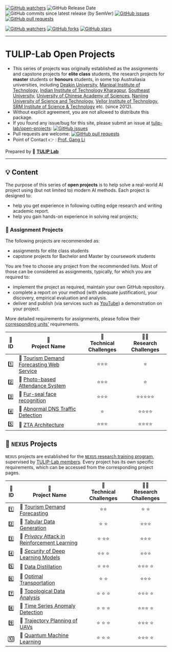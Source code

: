 [![GitHub watchers](https://img.shields.io/badge/tulip--lab-open--projects-brightgreen?style=plastic)](https://github.com/tulip-lab/open-projects)
![GitHub Release Date](https://img.shields.io/github/release-date/tulip-lab/open-projects)
![GitHub commits since latest release (by SemVer)](https://img.shields.io/github/commits-since/tulip-lab/open-projects/latest)
[![GitHub issues](https://img.shields.io/github/issues/tulip-lab/open-projects)](https://github.com/tulip-lab/open-projects/issues)
[![GitHub pull requests](https://img.shields.io/github/issues-pr/tulip-lab/open-projects)](https://github.com/tulip-lab/open-projects/pulls) 


[![GitHub watchers](https://img.shields.io/github/watchers/tulip-lab/pattern.svg?style=social&label=Watch)](https://GitHub.com/tulip-lab/open-projects/watchers/)
[![GitHub forks](https://img.shields.io/github/forks/tulip-lab/pattern.svg?style=social&label=Fork)](https://GitHub.com/tulip-lab/open-projects/network/)
[![GitHub stars](https://img.shields.io/github/stars/tulip-lab/pattern.svg?style=social&label=Star)](https://GitHub.com/tulip-lab/open-projects/stargazers/)

----

# TULIP-Lab Open Projects

- This series of projects was originally established as the assignments and capstone projects for **elite class** students, the research projects for **master** students or **honours** students, in some top Australiasia universities, including [Deakin University](http://wwww.deakin.edu.au), [Manipal Institute of Technology](https://www.manipal.edu), [Indian Institute of Technology Kharagpur](https://www.iitkgp.ac.in/), [Southeast University](http://www.seu.edu.cn), [University of Chinese Academy of Sciences](http://www.ucas.edu.cn), [Nanjing University of Science and Technology](http://www.njust.edu.cn), [Vellor Institute of Technology](http://www.vit.ac.in), [SRM Institute of Science & Technology](https://www.srmist.edu.in/) etc. (since 2012).
- Without explicit agreement, you are not allowed to distribute this package.
- If you found any issue/bug for this site, please submit an issue at [tulip-lab/open-projects](https://github.com/tulip-lab/open-projects/issues): [![GitHub issues](https://img.shields.io/github/issues/tulip-lab/open-projects)](https://github.com/tulip-lab/open-projects/issues)
- Pull requests are welcome: [![GitHub pull requests](https://img.shields.io/github/issues-pr/tulip-lab/open-projects)](https://github.com/tulip-lab/open-projects/pulls) 
- Point of Contact :point_right: : [Prof. Gang Li](https://github.com/tuliplab)

Prepared by :tulip: **[TULIP Lab](https://www.tulip.org.au/members)**

---

## :bulb: Content

The purpose of this series of **open projects** is to help solve a real-world AI project using (but not limited to) modern AI methods. Each project is designed to:
- help you get experience in following cutting edge research and writing academic report.
- help you gain hands-on experience in solving real projects;

### :ledger: Assignment Projects

The following projects are recommended as:  
- assignments for elite class students
- capstone projects for Bachelor and Master by coursework students

You are free to choose any project from the recommended lists. Most of those can be considered as assignments, typically, for which you are required to:
-  implement the project as required, maintain your own GitHub repository.
-  complete a report on your method (with adequate justification), your discovery, empirical evaluation and analysis.
-  deliver and publish (via services such as [YouTube](www.youtube.com)) a  demonstration on your project.  

More detailed requirements for assignments, please follow their [corresponding units'](https://github.com/tulip-lab#man_teacher-courses) requirements. 

| :microscope: <br>  ID   | :ledger: <br> Project Name |  :dart: <br> Technical Challenges  |  :man_teacher: <br> Research Challenges |  
| :----: |  ------| :-------: | :-----: |  
| :one: |  :book: [Tourism Demand Forecasting Web Service](P01/README.md) | :star::star::star: | :star: |  
| :two:  | :book: [Photo-based Attendance System](P02/README.md) | :star::star::star: | :star: |   
| :three:  | :book: [Fur-seal face recognition](P03/README.md) | :star::star::star: | :star::star::star::star::star: |  
| :four:  | :book: [Abnormal DNS Traffic Detection](P04/README.md) | :star: | :star::star::star::star: |  
| :five:  | :book: [ZTA Architecture](P05/README.md) | :star::star::star: | :star::star::star::star: |  



## :ledger: `NEXUS` Projects

`NEXUS` projects are established for the [`NEXUS` research training program](https://github.com/tulip-lab#runner-nexus-research-training), supervised by [TULIP-Lab members](https://www.tulip.org.au/members). Every project has its own specific requirements, which can be accessed from the corresponding project pages.

| :microscope: <br> ID   | :ledger: <br> Project Name |  :dart: <br> Technical Challenges  |  :man_teacher: <br> Research Challenges |  
| :----:   | ------| :-------: | :-----: |  
| :one:   | :book: [Tourism Demand Forecasting](N01/README.md) | :star::star: | :star: :star:|  
| :two: |   :book: [Tabular Data Generation](N02/README.md) | :star: :star:| :star::star::star: |  
| :three: |   :book: [*Privacy* Attack in Reinforcement Learning](N03/README.md) | :star: :star::star:| :star::star::star: |  
| :four: |   :book: [*Security* of Deep Learning Models](N04/README.md) | :star::star: :star:| :star::star::star: |  
| :five: |   :book: [Data Distillation](N05/README.md) | :star: :star::star:| :star::star::star: :star:|  
| :six: |   :book: [Optimal Transportation](N06/README.md) | :star: :star:| :star::star::star: |  
| :seven: |   :book: [Topological Data Analysis](N07/README.md) | :star: :star: :star:| :star::star::star: :star:|  
| :eight: |   :book: [Time Series Anomaly Detection](N08/README.md) | :star: :star: :star:| :star::star::star: :star:|  
| :nine: |   :book: [Trajectory Planning of UAVs](N09/README.md) | :star: :star: :star:| :star::star::star: :star:|  
| :keycap_ten: |   :book: [Quantum Machine Learning](N10/README.md) | :star: :star: :star:| :star::star::star: :star:|  








